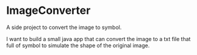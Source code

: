 # ImageConverter
A side project to convert the image to symbol.

I want to build a small java app that can convert the image to a txt file that full of symbol to 
simulate the shape of the original image.
